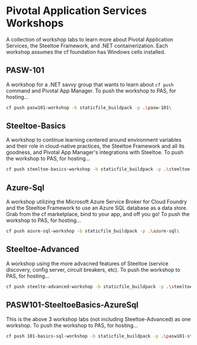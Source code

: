 # Pivotal Application Services Workshops

A collection of workshop labs to learn more about Pivotal Application Services, the Steeltoe Framework, and .NET containerization. Each workshop assumes the cf foundation has Windows cells installed.

## PASW-101

A workshop for a .NET savvy group that wants to learn about `cf push` command and Pivotal App Manager. To push the workshop to PAS, for hosting...

```bash
cf push pasw101-workshop -b staticfile_buildpack -p .\pasw-101\
```

## Steeltoe-Basics

A workshop to continue learning centered around environment variables and their role in cloud-native practices, the Steeltoe Framework and all its goodness, and Pivotal App Manager's integrations with Steeltoe. To push the workshop to PAS, for hosting...

```bash
cf push steeltoe-basics-workshop -b staticfile_buildpack -p .\steeltoe-basics\
```

## Azure-Sql

A workshop utilizing the Microsoft Azure Service Broker for Cloud Foundry and the Steeltoe Framework to use an Azure SQL database as a data store. Grab from the cf marketplace, bind to your app, and off you go! To push the workshop to PAS, for hosting...

```bash
cf push azure-sql-workshop -b staticfile_buildpack -p .\azure-sql\
```

## Steeltoe-Advanced

A workshop using the more advacned features of Steeltoe (service discovery, config server, circuit breakers, etc). To push the workshop to PAS, for hosting...

```bash
cf push steelte-advanced-workshop -b staticfile_buildpack -p .\steeltoe-advanced\
```

## PASW101-SteeltoeBasics-AzureSql

This is the above 3 workshop labs (not including Steeltoe-Advanced) as one workshop. To push the workshop to PAS, for hosting...

```bash
cf push 101-basics-sql-workshop -b staticfile_buildpack -p .\pasw101-steeltoebasics-azuresql\
```